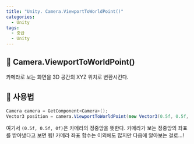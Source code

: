 ```yaml
---
title: "Unity. Camera.ViewportToWorldPoint()"
categories:
  - Unity
tags:
  - 중급
  - Unity
---
```


## 🌟 Camera.ViewportToWorldPoint()

카메라로 보는 화면을 3D 공간의 XYZ 위치로 변환시킨다. 

## 🌟 사용법

```c#
Camera camera = GetComponent<Camera>();
Vector3 position = camera.ViewportToWorldPoint(new Vector3(0.5f, 0.5f, 0f));
```

여기서 `(0.5f, 0.5f, 0f)`은 카메라의 정중앙을 뜻한다. 카메라가 보는 정중앙의 좌표를 받아냈다고 보면 됨! 카메라 좌표 함수는 이외에도 많지만 다음에 알아보는 걸로...!